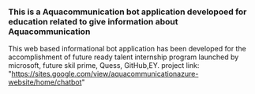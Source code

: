 ### This is a Aquacommunication bot application developoed for education related to give information about Aquacommunication

This web based informational bot application has been developed for the accomplishment of future ready talent internship program launched by microsoft, future skil prime, Quess, GitHub,EY.
project link: "https://sites.google.com/view/aquacommunicationazure-website/home/chatbot"
